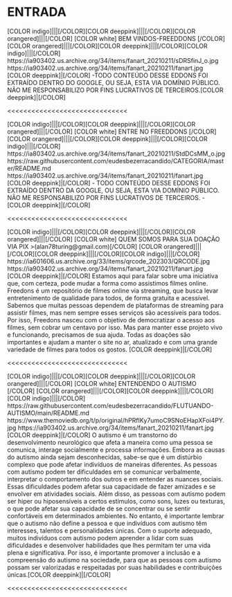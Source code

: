 # ENTRADA


<channels>
<channel>
<name>[COLOR indigo]|||[/COLOR][COLOR deeppink]|||[/COLOR][COLOR orangered]|||[/COLOR] [COLOR white] BEM VINDOS-FREEDDONS [/COLOR] [COLOR orangered]|||[/COLOR][COLOR deeppink]|||[/COLOR][COLOR indigo]|||[/COLOR]</name>
<thumbnail>https://ia903402.us.archive.org/34/items/fanart_20210211/sDRSfinJ_o.jpg</thumbnail>
<fanart>https://ia903402.us.archive.org/34/items/fanart_20210211/fanart.jpg</fanart>
<info>
[COLOR deeppink]|[/COLOR] -TODO CONTEÚDO DESSE EDDONS FOI EXTRAÍDO DENTRO DO GOOGLE, OU SEJA, ESTA VIA DOMÍNIO PÚBLICO. NÃO ME RESPONSABILIZO POR FINS LUCRATIVOS DE TERCEIROS.[COLOR deeppink]|[/COLOR]</info>
</channel>
</channels>

<<<<<<<<<<<<<<<<<<<<<<<<<<<<<<

<channels> 
<channel>
<name>[COLOR indigo]|||[/COLOR][COLOR deeppink]|||[/COLOR][COLOR orangered]|||[/COLOR] [COLOR white] ENTRE NO FREEDDONS [/COLOR] [COLOR orangered]|||[/COLOR][COLOR deeppink]|||[/COLOR][COLOR indigo]|||[/COLOR]</name>
<thumbnail>https://ia803402.us.archive.org/34/items/fanart_20210211/StdDCsMM_o.jpg</thumbnail>
<externallink>https://raw.githubusercontent.com/eudesbezerracandido/CATEGORIA/master/README.md</externallink>
<fanart>https://ia903402.us.archive.org/34/items/fanart_20210211/fanart.jpg</fanart>
<info>
[COLOR deeppink]|[/COLOR] - TODO CONTEÚDO DESSE EDDONS FOI EXTRAÍDO DENTRO DA GOOGLE, OU SEJA, ESTA VIA DOMÍNIO PÚBLICO. NÃO ME RESPONSABILIZO POR FINS LUCRATIVOS DE TERCEIROS. - [COLOR deeppink]|[/COLOR]</info>
</channel>
</channels>

<<<<<<<<<<<<<<<<<<<<<<<<<<<<<<

<channels>
<channel>
<name>[COLOR indigo]|||[/COLOR][COLOR deeppink]|||[/COLOR][COLOR orangered]|||[/COLOR] [COLOR white] QUEM SOMOS PARA SUA  DOAÇÃO VIA PIX >(alan78turing@gmail.com)[/COLOR] [COLOR orangered]|||[/COLOR][COLOR deeppink]|||[/COLOR][COLOR indigo]|||[/COLOR]</name>
<externallink></externallink>
<thumbnail>https://ia601606.us.archive.org/33/items/qrcode_202303/QRCODE.jpg</thumbnail>
<fanart>https://ia903402.us.archive.org/34/items/fanart_20210211/fanart.jpg</fanart>
<info>
[COLOR deeppink]|[/COLOR] Estamos aqui para falar sobre uma iniciativa que, com certeza, pode mudar a forma como assistimos filmes online. Freedons é um repositório de filmes online via streaming, que busca levar entretenimento de qualidade para todos, de forma gratuita e acessível.
Sabemos que muitas pessoas dependem de plataformas de streaming para assistir filmes, mas nem sempre esses serviços são acessíveis para todos. Por isso, Freedons nasceu com o objetivo de democratizar o acesso aos filmes, sem cobrar um centavo por isso.
Mas para manter esse projeto vivo e funcionando, precisamos de sua ajuda. Todas as doações são importantes e ajudam a manter o site no ar, atualizado e com uma grande variedade de filmes para todos os gostos. [COLOR deeppink]|[/COLOR]</info>
</channel>
</channels> 

<<<<<<<<<<<<<<<<<<<<<<<<<<<<<<

<channels>
<channel>
<name>[COLOR indigo]|||[/COLOR][COLOR deeppink]|||[/COLOR][COLOR orangered]|||[/COLOR] [COLOR white] ENTENDENDO O AUTISMO [/COLOR] [COLOR orangered]|||[/COLOR][COLOR deeppink]|||[/COLOR][COLOR indigo]|||[/COLOR]</name>
<externallink>https://raw.githubusercontent.com/eudesbezerracandido/FLUTUANDO-AUTISMO/main/README.md</externallink>
<thumbnail>https://www.themoviedb.org/t/p/original/hPRfIKy7umoC9SNoEHapXFoi4PY.jpg</thumbnail>
<fanart>https://ia903402.us.archive.org/34/items/fanart_20210211/fanart.jpg</fanart>
<info>
[COLOR deeppink]|[/COLOR] O autismo é um transtorno do desenvolvimento neurológico que afeta a maneira como uma pessoa se comunica, interage socialmente e processa informações. Embora as causas do autismo ainda sejam desconhecidas, sabe-se que é um distúrbio complexo que pode afetar indivíduos de maneiras diferentes.
As pessoas com autismo podem ter dificuldades em se comunicar verbalmente, interpretar o comportamento dos outros e em entender as nuances sociais. Essas dificuldades podem afetar sua capacidade de fazer amizades e se envolver em atividades sociais.
Além disso, as pessoas com autismo podem ser hiper ou hiposensíveis a certos estímulos, como sons, luzes ou texturas, o que pode afetar sua capacidade de se concentrar ou se sentir confortáveis em determinados ambientes.
No entanto, é importante lembrar que o autismo não define a pessoa e que indivíduos com autismo têm interesses, talentos e personalidades únicas. Com o suporte adequado, muitos indivíduos com autismo podem aprender a lidar com suas dificuldades e desenvolver habilidades que lhes permitam ter uma vida plena e significativa.
Por isso, é importante promover a inclusão e a compreensão do autismo na sociedade, para que as pessoas com autismo possam ser valorizadas e respeitadas por suas habilidades e contribuições únicas.[COLOR deeppink]|[/COLOR]</info>
</channel>
</channels> 

<<<<<<<<<<<<<<<<<<<<<<<<<<<<<<











 
 
